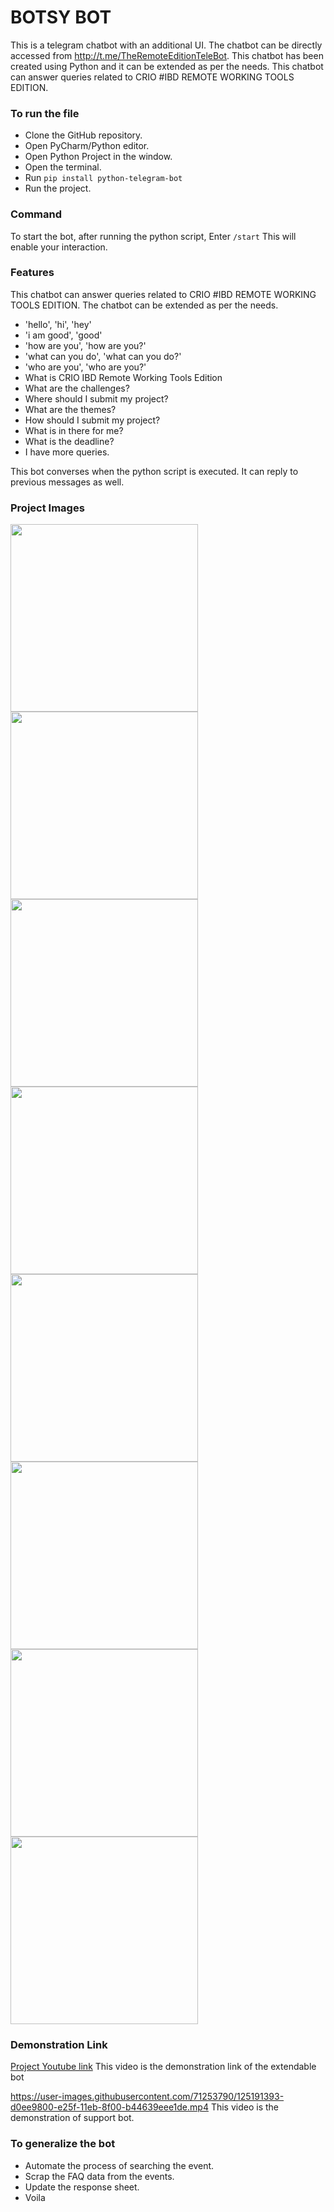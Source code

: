 # BOTSY BOT
This is a telegram chatbot with an additional UI. The chatbot can be directly accessed from http://t.me/TheRemoteEditionTeleBot. 
This chatbot has been created using Python and it can be extended as per the needs. This chatbot can answer queries related to CRIO #IBD REMOTE WORKING TOOLS EDITION. 

### To run the file
- Clone the GitHub repository.
- Open PyCharm/Python editor.
- Open Python Project in the window.
- Open the terminal.
- Run ```pip install python-telegram-bot```
- Run the project.

### Command
To start the bot, after running the python script,
Enter ```/start```
This will enable your interaction.

### Features
This chatbot can answer queries related to CRIO #IBD REMOTE WORKING TOOLS EDITION. The chatbot can be extended as per the needs. 
- 'hello', 'hi', 'hey' 
- 'i am good', 'good'
- 'how are you', 'how are you?'
- 'what can you do', 'what can you do?'
- 'who are you', 'who are you?'
-  What is CRIO IBD Remote Working Tools Edition
-  What are the challenges?
-  Where should I submit my project?
-  What are the themes?
-  How should I submit my project?
-  What is in there for me?
-  What is the deadline?
-  I have more queries.

This bot converses when the python script is executed. It can reply to previous messages as well. 

### Project Images
<img src = "assets/images/Project_Image_002.jpeg" width= "300">    <img src = "assets/images/Project_Image_003.jpeg" width= "300">    <img src = "assets/images/Project_Image_001.jpeg" width= "300">
<img src = "assets/images/ProjectImage (1).jpeg" width= "300">    <img src = "assets/images/ProjectImage (2).jpeg" width= "300">    <img src = "assets/images/ProjectImage (3).jpeg" width= "300">
<img src = "assets/images/ProjectImage (4).jpeg" width= "300">    <img src = "assets/images/ProjectImage (5).jpeg" width= "300">  
### Demonstration Link
[Project Youtube link](https://youtu.be/eCnvboEd6mY)
This video is the demonstration link of the extendable bot

https://user-images.githubusercontent.com/71253790/125191393-d0ee9800-e25f-11eb-8f00-b44639eee1de.mp4
This video is the demonstration of support bot.

### To generalize the bot
- Automate the process of searching the event.
- Scrap the FAQ data from the events. 
- Update the response sheet.
- Voila

